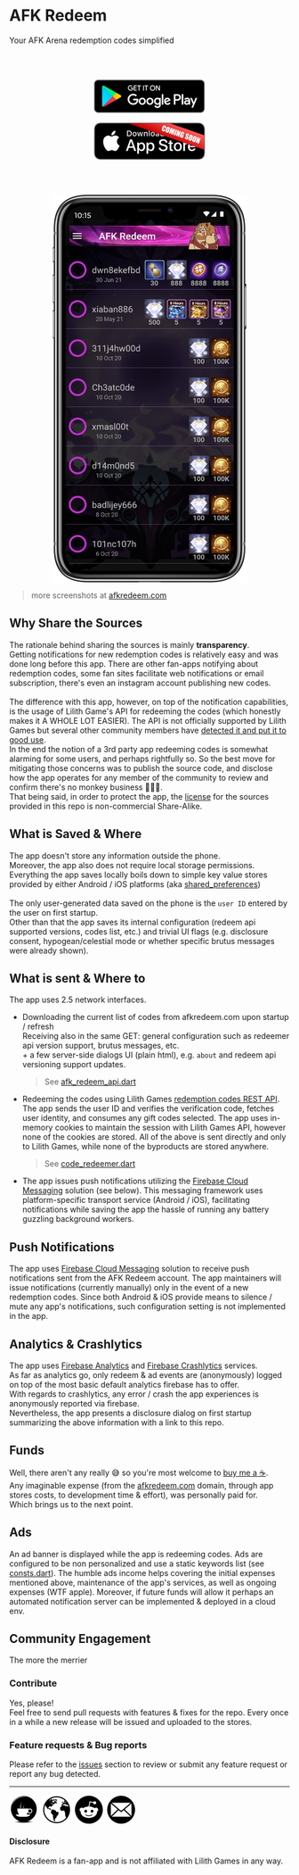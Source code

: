 # AFK Redeem

Your AFK Arena redemption codes simplified

<br/>
<br/>
<p align="center">
    <a href="https://play.google.com/store/apps/details?id=com.afkredeem" target="_blank">
        <img align="center"
             src="README.images/google-play-badge.png"
             alt="Google Play badge">
    </a>
    <br/>
    <br/>
<!--    <a href="https://www.apple.com/app-store/" target="_blank">-->
        <img align="center"
             src="README.images/app-store-soon.png"
             alt="Play Store badge">
<!--    </a>-->
</p>
<br/>
<br/>
<p align="center">
    <img align="center"
         src="README.images/1-main.png"
         alt="AFK Redeem screenshot">
</p>

> more screenshots at [afkredeem.com][afk-redeem]

## Why Share the Sources
The rationale behind sharing the sources is mainly **transparency**.\
Getting notifications for new redemption codes is relatively easy and was done long before this app.
There are other fan-apps notifying about redemption codes, some fan sites facilitate web notifications or email subscription,
there's even an instagram account publishing new codes.\
\
The difference with this app, however, on top of the notification capabilities,
is the usage of Lilith Game's API for redeeming the codes (which honestly makes it A WHOLE LOT EASIER).
The API is not officially supported by Lilith Games but several other community members
have [detected it and put it to good use][reddit-redemption-api].\
In the end the notion of a 3rd party app redeeming codes is somewhat alarming for some users, and perhaps rightfully so.
So the best move for mitigating those concerns was to publish the source code,
and disclose how the app operates for any member of the community to review and confirm there's no monkey business 🙉🙈🙊.\
That being said, in order to protect the app, the [license] for the sources provided in this repo is non-commercial Share-Alike.

## What is Saved & Where
The app doesn't store any information outside the phone.\
Moreover, the app also does not require local storage permissions.\
Everything the app saves locally boils down to simple key value stores provided by either Android / iOS platforms (aka [shared_preferences])\
\
The only user-generated data saved on the phone is the `user ID` entered by the user on first startup.\
Other than that the app saves its internal configuration (redeem api supported versions, codes list, etc.) and trivial UI flags (e.g. disclosure consent, hypogean/celestial mode or whether specific brutus messages were already shown).

## What is sent & Where to
The app uses 2.5 network interfaces.
- Downloading the current list of codes from afkredeem.com upon startup / refresh\
  Receiving also in the same GET: general configuration such as redeemer api version support, brutus messages, etc.\
  \+ a few server-side dialogs UI (plain html), e.g. `about` and redeem api versioning support updates.
  > See [afk_redeem_api.dart]
- Redeeming the codes using Lilith Games [redemption codes REST API][reddit-redemption-api].\
  The app sends the user ID and verifies the verification code, fetches user identity, and consumes any gift codes selected.
  The app uses in-memory cookies to maintain the session with Lilith Games API, however none of the cookies are stored.
  All of the above is sent directly and only to Lilith Games, while none of the byproducts are stored anywhere.
  > See [code_redeemer.dart]
- The app issues push notifications utilizing the [Firebase Cloud Messaging][firebase-messaging] solution (see below).
  This messaging framework uses platform-specific transport service (Android / iOS),
  facilitating notifications while saving the app the hassle of running any battery guzzling background workers.

## Push Notifications
The app uses [Firebase Cloud Messaging][firebase-messaging] solution to receive push notifications sent from the AFK Redeem account.
The app maintainers will issue notifications (currently manually) only in the event of a new redemption codes.
Since both Android & iOS provide means to silence / mute any app's notifications, such configuration setting is not implemented in the app.

## Analytics & Crashlytics
The app uses [Firebase Analytics][firebase-analytics] and [Firebase Crashlytics][firebase-crashlytics] services.\
As far as analytics go, only redeem & ad events are (anonymously) logged on top of the most basic default analytics firebase has to offer.\
With regards to crashlytics, any error / crash the app experiences is anonymously reported via firebase.\
Nevertheless, the app presents a disclosure dialog on first startup summarizing the above information with a link to this repo.

## Funds
Well, there aren't any really 😅 so you're most welcome to [buy me a ☕][buy-me-coffee].\
Any imaginable expense (from the [afkredeem.com][afk-redeem] domain, through app stores costs, to development time & effort), was personally paid for.\
Which brings us to the next point.

## Ads
An ad banner is displayed while the app is redeeming codes. Ads are configured to be non personalized and use a static keywords list (see [consts.dart]).
The humble ads income helps covering the initial expenses mentioned above, maintenance of the app's services, as well as ongoing expenses (WTF apple).
Moreover, if future funds will allow it perhaps an automated notification server can be implemented & deployed in a cloud env.

## Community Engagement
The more the merrier
### Contribute
Yes, please!\
Feel free to send pull requests with features & fixes for the repo. Every once in a while a new release will be issued and uploaded to the stores.
### Feature requests & Bug reports
Please refer to the [issues] section to review or submit any feature request or report any bug detected.

----

[![coffee](README.images/coffee.png)][buy-me-coffee]&nbsp;
[![afkredeem.com](README.images/globe.png)][afk-redeem]&nbsp;
[![reddit](README.images/reddit.png)][reddit-account]&nbsp;
[![email](README.images/email.png)][email]

#### Disclosure
AFK Redeem is a fan-app and is not affiliated with Lilith Games in any way.

[reddit-redemption-api]: https://www.reddit.com/r/afkarena/comments/nyvv6l/api_endpoints/
[afk-redeem]: https://afkredeem.com
[shared_preferences]: https://pub.dev/packages/shared_preferences
[firebase-messaging]: https://firebase.google.com/docs/cloud-messaging
[firebase-analytics]: https://firebase.google.com/docs/analytics
[firebase-crashlytics]: https://firebase.google.com/docs/crashlytics
[buy-me-coffee]: https://www.buymeacoffee.com/afkredeem
[reddit-account]: https://www.reddit.com/u/-ConanTheLibrarian-
[email]: mailto:afkredeem@gmail.com

[license]: LICENSE.md
[afk_redeem_api.dart]: lib/data/services/afk_redeem_api.dart
[code_redeemer.dart]: lib/data/services/code_redeemer.dart
[consts.dart]: lib/data/consts.dart
[issues]: https://github.com/afkredeem/afkredeem-flutter/issues

